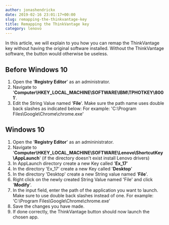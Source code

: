 ```yaml
---
author: jonashendrickx
date: 2019-02-16 23:01:17+00:00
slug: remapping-the-thinkvantage-key
title: Remapping the ThinkVantage key
category: lenovo
---
```

In this article, we will explain to you how you can remap the ThinkVantage key without having the original software installed. Without the ThinkVantage software, the button would otherwise be useless.

## Before Windows 10

  1. Open the '**Registry Editor**' as an administrator.
  2. Navigate to '**Computer\HKEY_LOCAL_MACHINE\SOFTWARE\IBM\TPHOTKEY\8001**'. 	
  3. Edit the String Value named '**File**'.
Make sure the path name uses double back slashes as indicated below:
For example: 'C:\\Program Files\\Google\\Chrome\\chrome.exe'

## Windows 10

  1. Open the '**Registry Editor**' as an admininistrator.
  2. Navigate to '**Computer\HKEY_LOCAL_MACHINE\SOFTWARE\Lenovo\ShortcutKey\AppLaunch**' (if the directory doesn't exist install Lenovo drivers)
  3. In AppLaunch directory create a new Key called '**Ex_17**'
  4. In the directory 'Ex_17' create a new Key called '**Desktop**'
  5. In the directory 'Desktop' create a new String value named '**File**'.
  6. Right click on the newly created String Value named 'File' and click '**Modify**'.
  7. In the input field, enter the path of the application you want to launch. Make sure to use double back slashes instead of one.
For example: 'C:\\Program Files\\Google\\Chrome\\chrome.exe'
  8. Save the changes you have made.
  9. If done correctly, the ThinkVantage button should now launch the chosen app.